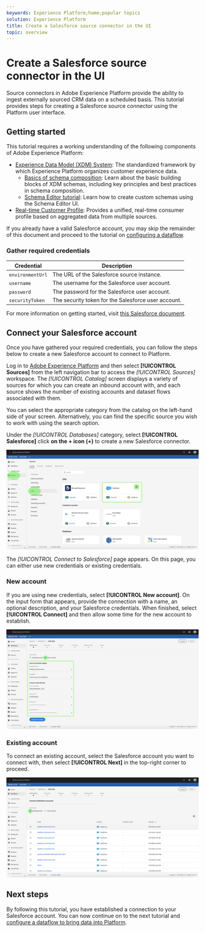 ```yaml
---
keywords: Experience Platform;home;popular topics
solution: Experience Platform
title: Create a Salesforce source connector in the UI
topic: overview
---
```


# Create a Salesforce source connector in the UI

Source connectors in Adobe Experience Platform provide the ability to ingest externally sourced CRM data on a scheduled basis. This tutorial provides steps for creating a Salesforce source connector using the Platform user interface.

## Getting started

This tutorial requires a working understanding of the following components of Adobe Experience Platform:

*   [Experience Data Model (XDM) System](../../../../../xdm/home.md): The standardized framework by which Experience Platform organizes customer experience data.
    *   [Basics of schema composition](../../../../../xdm/schema/composition.md): Learn about the basic building blocks of XDM schemas, including key principles and best practices in schema composition.
    *   [Schema Editor tutorial](../../../../../xdm/tutorials/create-schema-ui.md): Learn how to create custom schemas using the Schema Editor UI.
*   [Real-time Customer Profile](../../../../../profile/home.md): Provides a unified, real-time consumer profile based on aggregated data from multiple sources.

If you already have a valid Salesforce account, you may skip the remainder of this document and proceed to the tutorial on [configuring a dataflow](../../dataflow/crm.md).

### Gather required credentials

| Credential | Description |
| ---------- | ----------- |
| `environmentUrl` | The URL of the Salesforce source instance. |
| `username` | The username for the Salesforce user account. |
| `password` | The password for the Salesforce user account. |
| `securityToken` | The security token for the Salesforce user account. |

For more information on getting started, visit [this Salesforce document](https://developer.salesforce.com/docs/atlas.en-us.api_rest.meta/api_rest/intro_understanding_authentication.htm).

## Connect your Salesforce account

Once you have gathered your required credentials, you can follow the steps below to create a new Salesforce account to connect to Platform.

Log in to [Adobe Experience Platform](https://platform.adobe.com) and then select **[!UICONTROL Sources]** from the left navigation bar to access the *[!UICONTROL Sources]* workspace. The *[!UICONTROL Catalog]* screen displays a variety of sources for which you can create an inbound account with, and each source shows the number of existing accounts and dataset flows associated with them.

You can select the appropriate category from the catalog on the left-hand side of your screen. Alternatively, you can find the specific source you wish to work with using the search option.

Under the *[!UICONTROL Databases]* category, select **[!UICONTROL Salesforce]** click **on the + icon (+)** to create a new Salesforce connector.

![catalog](../../../../images/tutorials/create/salesforce/catalog.png)

The *[!UICONTROL Connect to Salesforce]* page appears. On this page, you can either use new credentials or existing credentials.

### New account

If you are using new credentials, select **[!UICONTROL New account]**. On the input form that appears, provide the connection with a name, an optional description, and your Salesforce credentials. When finished, select **[!UICONTROL Connect]** and then allow some time for the new account to establish.

![connect](../../../../images/tutorials/create/salesforce/new.png)

### Existing account

To connect an existing account, select the Salesforce account you want to connect with, then select **[!UICONTROL Next]** in the top-right corner to proceed.

![existing](../../../../images/tutorials/create/salesforce/existing.png)

## Next steps

By following this tutorial, you have established a connection to your Salesforce account. You can now continue on to the next tutorial and [configure a dataflow to bring data into Platform](../../dataflow/crm.md).